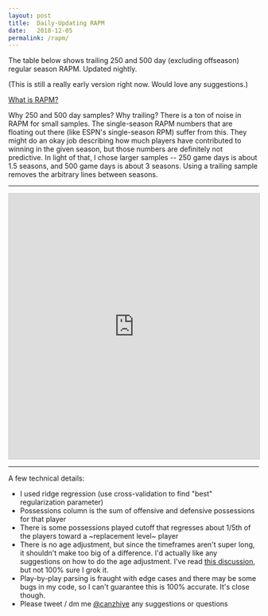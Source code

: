 ```yaml
---
layout: post
title:  Daily-Updating RAPM
date:   2018-12-05
permalink: /rapm/
---
```


The table below shows trailing 250 and 500 day (excluding offseason) regular season RAPM. Updated nightly. 

(This is still a really early version right now. Would love any suggestions.)

[What is RAPM?](https://www.google.com/search?q=rapm+nba+explanation&oq=rapm+nba+explanation)


Why 250 and 500 day samples? Why trailing?
There is a ton of noise in RAPM for small samples. The single-season RAPM numbers that are floating out there (like ESPN's single-season RPM) suffer from this. They might do an okay job describing how much players have contributed to winning in the given season, but those numbers are definitely not predictive. In light of that, I chose larger samples -- 250 game days is about 1.5 seasons, and 500 game days is about 3 seasons. Using a trailing sample removes the arbitrary lines between seasons. 

---

<iframe class="airtable-embed" src="https://airtable.com/embed/shrtSySuCWRS6qJLR?backgroundColor=blue" frameborder="0" onmousewheel="" width="100%" height="533" style="background: transparent; border: 1px solid #ccc;"></iframe>

---
A few technical details:

- I used ridge regression (use cross-validation to find "best" regularization parameter)
- Possessions column is the sum of offensive and defensive possessions for that player
- There is some possessions played cutoff that regresses about 1/5th of the players toward a ~replacement level~ player
- There is no age adjustment, but since the timeframes aren't super long, it shouldn't make too big of a difference. I'd actually like any suggestions on how to do the age adjustment. I've read [this discussion](http://apbr.org/metrics/viewtopic.php?f=2&t=8308), but not 100% sure I grok it.
- Play-by-play parsing is fraught with edge cases and there may be some bugs in my code, so I can't guarantee this is 100% accurate. It's close though.
- Please tweet / dm me [@canzhiye](https://twitter.com/canzhiye) any suggestions or questions
